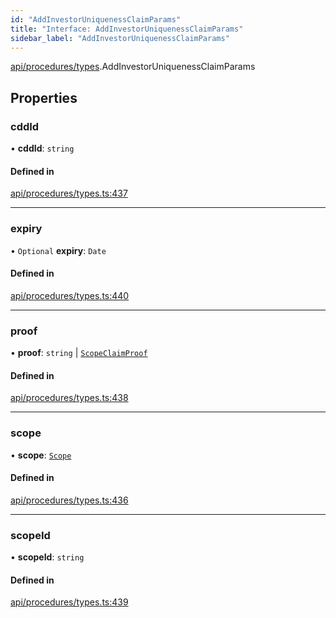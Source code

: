 ```yaml
---
id: "AddInvestorUniquenessClaimParams"
title: "Interface: AddInvestorUniquenessClaimParams"
sidebar_label: "AddInvestorUniquenessClaimParams"
---
```


[api/procedures/types](../../../../../modules/API/Procedures/Types/Types.md).AddInvestorUniquenessClaimParams

## Properties

### cddId

• **cddId**: `string`

#### Defined in

[api/procedures/types.ts:437](https://github.com/PolymeshAssociation/polymesh-sdk/blob/daafaa68f/src/api/procedures/types.ts#L437)

___

### expiry

• `Optional` **expiry**: `Date`

#### Defined in

[api/procedures/types.ts:440](https://github.com/PolymeshAssociation/polymesh-sdk/blob/daafaa68f/src/api/procedures/types.ts#L440)

___

### proof

• **proof**: `string` \| [`ScopeClaimProof`](../ScopeClaimProof/ScopeClaimProof.md)

#### Defined in

[api/procedures/types.ts:438](https://github.com/PolymeshAssociation/polymesh-sdk/blob/daafaa68f/src/api/procedures/types.ts#L438)

___

### scope

• **scope**: [`Scope`](../../../../Types/Scope/Scope.md)

#### Defined in

[api/procedures/types.ts:436](https://github.com/PolymeshAssociation/polymesh-sdk/blob/daafaa68f/src/api/procedures/types.ts#L436)

___

### scopeId

• **scopeId**: `string`

#### Defined in

[api/procedures/types.ts:439](https://github.com/PolymeshAssociation/polymesh-sdk/blob/daafaa68f/src/api/procedures/types.ts#L439)
